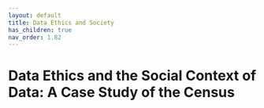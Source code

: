 ```yaml
---
layout: default
title: Data Ethics and Society
has_children: true
nav_order: 1.82
---
```


# Data Ethics and the Social Context of Data: A Case Study of the Census 
